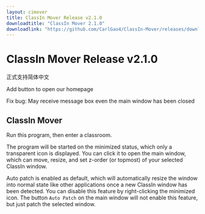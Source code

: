 ```yaml
---
layout: cimover
title: ClassIn Mover Release v2.1.0
downloadtitle: "ClassIn Mover 2.1.0"
downloadlink: "https://github.com/CarlGao4/ClassIn-Mover/releases/download/v2.1.0/ClassIn_Mover_2.1.0.zip"
---
```


# ClassIn Mover Release v2.1.0
正式支持简体中文

Add button to open our homepage

Fix bug: May receive message box even the main window has been closed

## ClassIn Mover

Run this program, then enter a classroom.

The program will be started on the minimized status, which only a transparent icon is displayed. You can click it to open the main window, which can move, resize, and set z-order (or topmost) of your selected ClassIn window.

Auto patch is enabled as default, which will automatically resize the window into normal state like other applications once a new ClassIn window has been detected. You can disable this feature by right-clicking the minimized icon. The button `Auto Patch` on the main window will not enable this feature, but just patch the selected window.